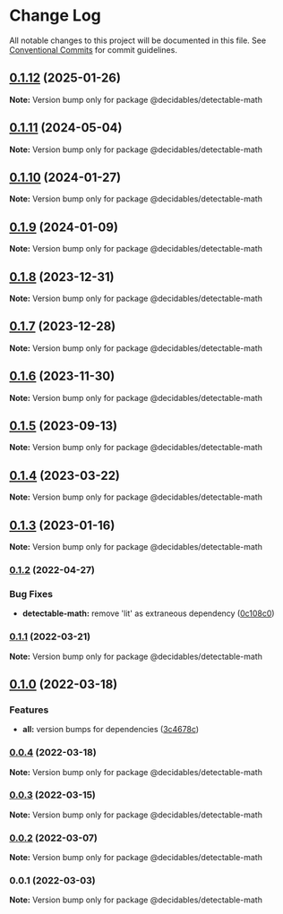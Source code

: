 # Change Log

All notable changes to this project will be documented in this file.
See [Conventional Commits](https://conventionalcommits.org) for commit guidelines.

## [0.1.12](https://github.com/decidables/decidables/compare/@decidables/detectable-math@0.1.11...@decidables/detectable-math@0.1.12) (2025-01-26)

**Note:** Version bump only for package @decidables/detectable-math





## [0.1.11](https://github.com/decidables/decidables/compare/@decidables/detectable-math@0.1.10...@decidables/detectable-math@0.1.11) (2024-05-04)

**Note:** Version bump only for package @decidables/detectable-math





## [0.1.10](https://github.com/decidables/decidables/compare/@decidables/detectable-math@0.1.9...@decidables/detectable-math@0.1.10) (2024-01-27)

**Note:** Version bump only for package @decidables/detectable-math





## [0.1.9](https://github.com/decidables/decidables/compare/@decidables/detectable-math@0.1.8...@decidables/detectable-math@0.1.9) (2024-01-09)

**Note:** Version bump only for package @decidables/detectable-math





## [0.1.8](https://github.com/decidables/decidables/compare/@decidables/detectable-math@0.1.7...@decidables/detectable-math@0.1.8) (2023-12-31)

**Note:** Version bump only for package @decidables/detectable-math





## [0.1.7](https://github.com/decidables/decidables/compare/@decidables/detectable-math@0.1.6...@decidables/detectable-math@0.1.7) (2023-12-28)

**Note:** Version bump only for package @decidables/detectable-math





## [0.1.6](https://github.com/decidables/decidables/compare/@decidables/detectable-math@0.1.5...@decidables/detectable-math@0.1.6) (2023-11-30)

**Note:** Version bump only for package @decidables/detectable-math





## [0.1.5](https://github.com/decidables/decidables/compare/@decidables/detectable-math@0.1.4...@decidables/detectable-math@0.1.5) (2023-09-13)

**Note:** Version bump only for package @decidables/detectable-math





## [0.1.4](https://github.com/decidables/decidables/compare/@decidables/detectable-math@0.1.3...@decidables/detectable-math@0.1.4) (2023-03-22)

**Note:** Version bump only for package @decidables/detectable-math





## [0.1.3](https://github.com/decidables/decidables/compare/@decidables/detectable-math@0.1.2...@decidables/detectable-math@0.1.3) (2023-01-16)

**Note:** Version bump only for package @decidables/detectable-math





### [0.1.2](https://github.com/decidables/decidables/compare/@decidables/detectable-math@0.1.1...@decidables/detectable-math@0.1.2) (2022-04-27)


### Bug Fixes

* **detectable-math:** remove 'lit' as extraneous dependency ([0c108c0](https://github.com/decidables/decidables/commit/0c108c00ef5f0e2dea7cf6d70eb52ae3587c616b))



### [0.1.1](https://github.com/decidables/decidables/compare/@decidables/detectable-math@0.1.0...@decidables/detectable-math@0.1.1) (2022-03-21)

**Note:** Version bump only for package @decidables/detectable-math





## [0.1.0](https://github.com/decidables/decidables/compare/@decidables/detectable-math@0.0.4...@decidables/detectable-math@0.1.0) (2022-03-18)


### Features

* **all:** version bumps for dependencies ([3c4678c](https://github.com/decidables/decidables/commit/3c4678cb8753cac592feeaa646dd57b7ec622536))



### [0.0.4](https://github.com/decidables/decidables/compare/@decidables/detectable-math@0.0.3...@decidables/detectable-math@0.0.4) (2022-03-18)

**Note:** Version bump only for package @decidables/detectable-math





### [0.0.3](https://github.com/decidables/decidables/compare/@decidables/detectable-math@0.0.2...@decidables/detectable-math@0.0.3) (2022-03-15)

**Note:** Version bump only for package @decidables/detectable-math





### [0.0.2](https://github.com/decidables/decidables/compare/@decidables/detectable-math@0.0.1...@decidables/detectable-math@0.0.2) (2022-03-07)

**Note:** Version bump only for package @decidables/detectable-math





### 0.0.1 (2022-03-03)

**Note:** Version bump only for package @decidables/detectable-math
